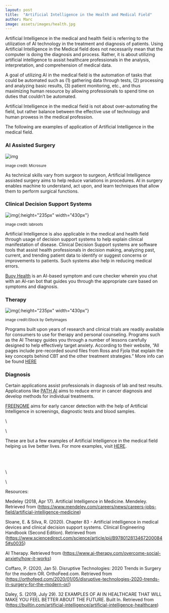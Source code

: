 ```yaml
---
layout: post
title:  "Artificial Intelligence in the Health and Medical Field"
author: Marc
image: assets/images/health.jpg
---
```

Artificial Intelligence in the medical and health field is referring to the utilization of AI technology in the treatment and diagnosis of patients. Using Artificial Intelligence in the Medical field does not necessarily mean that the computer is doing the diagnosis and process. Rather, it is about utilizing artificial intelligence to assist healthcare professionals in the analysis, interpretation, and comprehension of medical data.

A goal of utilizing AI in the medical field is the automation of tasks that could be automated such as (1) gathering data through tests, (2) processing and analyzing basic results, (3) patient monitoring, etc., and thus maximizing human resource by allowing professionals to spend time on duties that couldn’t be automated.

Artificial Intelligence in the medical field is not about over-automating the field, but rather balance between the effective use of technology and human prowess in the medical profession. 

The following are examples of application of Artificial Intelligence in the medical field.

### AI Assisted Surgery

![img](https://i.imgur.com/FrjGpyB.jpg)

<sub>image credit: Microsure</sub>

As technical skills vary from surgeon to surgeon, Artificial Intelligence assisted surgery aims to help reduce variations in procedures. AI in surgery enables machine to understand, act upon, and learn techniques that allow them to perform surgical functions. 



### Clinical Decision Support Systems

![img](https://i.imgur.com/1PFP1T0.jpg){:height="235px" width="430px"}

<sub>image credit: labroots</sub>

Artificial Intelligence is also applicable in the medical and health field through usage of decision support systems to help explain clinical manifestation of disease. Clinical Decision Support systems are software tools that assist health professionals in decision making, analyzing past, current, and trending patient data to identify or suggest concerns or improvements to patients. Such systems also help in reducing medical errors. 

[Buoy Health](https://www.buoyhealth.com/#solutions) is an AI-based symptom and cure checker wherein you chat with an AI-ran bot that guides you through the appropriate care based on symptoms and diagnosis. 


### Therapy 

![img](https://i.imgur.com/k2HWV7O.jpg){:height="235px" width="430px"}

<sub>image credit:iStock by Gettyimages</sub>

Programs built upon years of research and clinical trials are readily available for consumers to use for therapy and personal counseling. Programs such as the AI Therapy guides you through a number of lessons carefully designed to help effectively target anxiety. According to their website, “All pages include pre-recorded sound files from Ross and Fjola that explain the key concepts behind CBT and the other treatment strategies.” More info can be found [HERE](https://www.ai-therapy.com/overcome-social-anxiety/how-it-works)


### Diagnosis 

Certain applications assist professionals in diagnosis of lab and test results. Applications like [PATH AI](https://www.pathai.com/) aims to reduce error in cancer diagnosis and develop methods for individual treatments.

[FREENOME](https://www.freenome.com/) aims for early cancer detection with the help of Artificial Intelligence in screenings, diagnostic tests and blood samples. 

\

\


These are but a few examples of Artificial Intelligence in the medical field helping us live better lives. For more examples, visit [HERE](https://builtin.com/artificial-intelligence/artificial-intelligence-healthcare).

\
\
\
\

\



Resources:

Medeley (2018, Apr 17). Artificial Intelligence in Medicine. Mendeley. Retrieved from (https://www.mendeley.com/careers/news/careers-jobs-field/artificial-intelligence-medicine)

Sloane, E. & Silva, R. (2020). Chapter 83 - Artificial intelligence in medical devices and clinical decision support systems. Clinical Engineering Handbook (Second Edition). Retrieved from (https://www.sciencedirect.com/science/article/pii/B9780128134672000845#s0035)

AI Therapy. Retrieved from (https://www.ai-therapy.com/overcome-social-anxiety/how-it-works)

Coffaro, P. (2020, Jan 5). Disruptive Technologies: 2020 Trends in Surgery for the modern OR. OrthoFeed.com. Retrieved from (https://orthofeed.com/2020/01/05/disruptive-technologies-2020-trends-in-surgery-for-the-modern-or/)

Daley, S. (2019, July 29). 32 EXAMPLES OF AI IN HEALTHCARE THAT WILL MAKE YOU FEEL BETTER ABOUT THE FUTURE. Built In. Retrieved from (https://builtin.com/artificial-intelligence/artificial-intelligence-healthcare)
